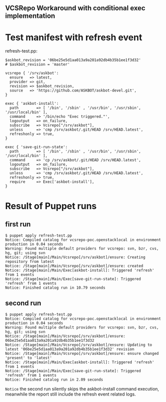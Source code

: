 VCSRepo Workaround with conditional exec implementation
-------------------------------------------------------

# Test manifest with refresh event

refresh-test.pp:

    $askbot_revision = '06be25e5d1aa013a9a201a92db4b35b1ee1f3d32'
    # $askbot_revision = 'master'

    vcsrepo { '/srv/askbot':
      ensure   => latest,
      provider => git,
      revision => $askbot_revision,
      source   => 'https://github.com/ASKBOT/askbot-devel.git',
    }

    exec { 'askbot-install':
      path        => [ '/bin', '/sbin' , '/usr/bin', '/usr/sbin', '/usr/local/bin' ],
      command     => '/bin/echo "Exec triggered."',
      logoutput   => on_failure,
      subscribe   => Vcsrepo["/srv/askbot"],
      unless      => 'cmp /srv/askbot/.git/HEAD /srv/HEAD.latest',
      refreshonly => true,
    }

    exec { 'save-git-run-state':
      path        => [ '/bin', '/sbin' , '/usr/bin', '/usr/sbin', '/usr/local/bin' ],
      command     => 'cp /srv/askbot/.git/HEAD /srv/HEAD.latest',
      logoutput   => on_failure,
      subscribe   => Vcsrepo["/srv/askbot"],
      unless      => 'cmp /srv/askbot/.git/HEAD /srv/HEAD.latest',
      refreshonly => true,
      require     => Exec['askbot-install'],
    }

# Result of Puppet runs

## first run

    $ puppet apply refresh-test.pp
    Notice: Compiled catalog for vcsrepo-poc.openstacklocal in environment production in 0.04 seconds
    Warning: Found multiple default providers for vcsrepo: svn, bzr, cvs, hg, git; using svn
    Notice: /Stage[main]/Main/Vcsrepo[/srv/askbot]/ensure: Creating repository from latest
    Notice: /Stage[main]/Main/Vcsrepo[/srv/askbot]/ensure: created
    Notice: /Stage[main]/Main/Exec[askbot-install]: Triggered 'refresh' from 1 events
    Notice: /Stage[main]/Main/Exec[save-git-run-state]: Triggered 'refresh' from 1 events
    Notice: Finished catalog run in 10.79 seconds

## second run

    $ puppet apply refresh-test.pp
    Notice: Compiled catalog for vcsrepo-poc.openstacklocal in environment production in 0.04 seconds
    Warning: Found multiple default providers for vcsrepo: svn, bzr, cvs, hg, git; using svn
    Notice: /Stage[main]/Main/Vcsrepo[/srv/askbot]/ensure: 06be25e5d1aa013a9a201a92db4b35b1ee1f3d32
    Notice: /Stage[main]/Main/Vcsrepo[/srv/askbot]/ensure: Updating to latest '06be25e5d1aa013a9a201a92db4b35b1ee1f3d32' revision
    Notice: /Stage[main]/Main/Vcsrepo[/srv/askbot]/ensure: ensure changed 'present' to 'latest'
    Notice: /Stage[main]/Main/Exec[askbot-install]: Triggered 'refresh' from 1 events
    Notice: /Stage[main]/Main/Exec[save-git-run-state]: Triggered 'refresh' from 1 events
    Notice: Finished catalog run in 2.09 seconds

`Notice` the second run silently skips the askbot-install command execution, meanwhile
the report still include the refresh event related logs.